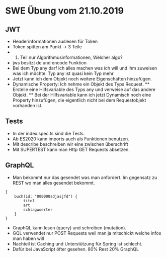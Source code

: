 # SWE Übung vom 21.10.2019

## JWT
* Headerinformationen auslesen für Token
* Token spitten am Punkt -> 3 Teile
* 1. Teil nur Algorithmusinformationen, Welcher algo?
* jws besitzt de und encode Funktion
* Bei dem Typ any darf ich alles machen was ich will und ihm zuweisen was ich möchte. Typ any ist quasi kein Typ mehr
* Jetzt kann ich dem Objekt noch weitere Eigenschaften hinzufügen.
* Dynamische Property: Ich nehme ein Objekt des Typs Request.
    ** Erstelle eine Hilfsvariable des Typs any und verweise auf das andere Objekt.
    ** Bei der Hilfsvariable kann ich jetzt Dynamisch noch eine Property hinzufügen, die eigentlich nicht bei dem Requestobjekt vorhanden ist.

## Tests

* In der index.spec.ts sind die Tests.
* Ab ES2020 kann imports auch als Funktionen benutzen.
* Mit describe beschreiben wir eine zwischen überschrift
* Mit SUPERTEST kann man Http GET Requests absetzen.

## GraphQL

* Man bekommt nur das gesendet was man anfordert. Im gegensatz zu REST wo man alles gesendet bekommt.

````
{
    buch(id: "000000sdjasjfd") {
        titel
        art
        schlagwoerter
    }
}
````

* GraphQL kann lesen (query) und schreiben (mutation).
* GQL verwendet nur POST Requests weil man ja mitschickt welche infos man haben will
* Nachteil ist Caching und Unterstützung für Spring ist schlecht.
* Dafür bei JavaScript öfter gesehen. 80% Rest 20% GraphQL
